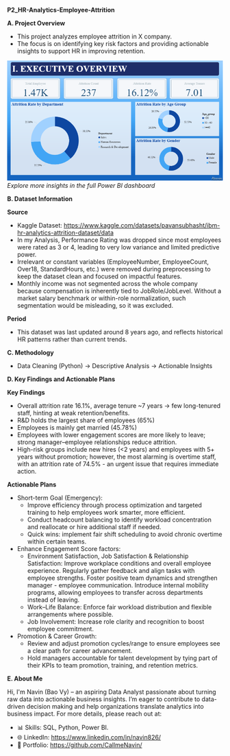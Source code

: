 **P2_HR-Analytics-Employee-Attrition**

**A. Project Overview**

- This project analyzes employee attrition in X company.
- The focus is on identifying key risk factors and providing actionable insights to support HR in improving retention.

![Dashboard Overview](https://github.com/CallmeNavin/P2_HR-Analytics-Employee-Attrition/blob/main/Version%201/Visualization/Main%20Dashboard.png)
_Explore more insights in the full Power BI dashboard_

**B. Dataset Information**

**Source**

- Kaggle Dataset: https://www.kaggle.com/datasets/pavansubhasht/ibm-hr-analytics-attrition-dataset/data
- In my Analysis, Performance Rating was dropped since most employees were rated as 3 or 4, leading to very low variance and limited predictive power.
- Irrelevant or constant variables (EmployeeNumber, EmployeeCount, Over18, StandardHours, etc.) were removed during preprocessing to keep the dataset clean and focused on impactful features.
- Monthly income was not segmented across the whole company because compensation is inherently tied to JobRole/JobLevel. Without a market salary benchmark or within-role normalization, such segmentation would be misleading, so it was excluded.

**Period**

- This dataset was last updated around 8 years ago, and reflects historical HR patterns rather than current trends.

**C. Methodology**

- Data Cleaning (Python) → Descriptive Analysis → Actionable Insights

**D. Key Findings and Actionable Plans**

**Key Findings**

- Overall attrition rate 16.1%, average tenure ~7 years → few long-tenured staff, hinting at weak retention/benefits.
- R&D holds the largest share of employees (65%)
- Employees is mainly get married (45.78%)
- Employees with lower engagement scores are more likely to leave; strong manager–employee relationships reduce attrition.
- High-risk groups include new hires (<2 years) and employees with 5+ years without promotion; however, the most alarming is overtime staff, with an attrition rate of 74.5% - an urgent issue that requires immediate action.

**Actionable Plans**

- Short-term Goal (Emergency):
  + Improve efficiency through process optimization and targeted training to help employees work smarter, more efficient.
  + Conduct headcount balancing to identify workload concentration and reallocate or hire additional staff if needed.
  + Quick wins: implement fair shift scheduling to avoid chronic overtime within certain teams.
- Enhance Engagement Score factors:
  + Environment Satisfaction, Job Satisfaction & Relationship Satisfaction:
    Improve workplace conditions and overall employee experience.
    Regularly gather feedback and align tasks with employee strengths.
    Foster positive team dynamics and strengthen manager - employee communication.
    Introduce internal mobility programs, allowing employees to transfer across departments instead of leaving.
  + Work–Life Balance: Enforce fair workload distribution and flexible arrangements where possible.
  + Job Involvement: Increase role clarity and recognition to boost employee commitment.
- Promotion & Career Growth:
  + Review and adjust promotion cycles/range to ensure employees see a clear path for career advancement.
  + Hold managers accountable for talent development by tying part of their KPIs to team promotion, training, and retention metrics.

**E. About Me**

Hi, I'm Navin (Bao Vy) – an aspiring Data Analyst passionate about turning raw data into actionable business insights. 
I’m eager to contribute to data-driven decision making and help organizations translate analytics into business impact. 
For more details, please reach out at: 

- 📊 Skills: SQL, Python, Power BI.  
- 🌐 LinkedIn: https://www.linkedin.com/in/navin826/
- 📂 Portfolio: https://github.com/CallmeNavin/  
